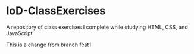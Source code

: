 # IoD-ClassExercises
A repository of class exercises I complete while studying HTML, CSS, and JavaScript

This is a change from branch feat1